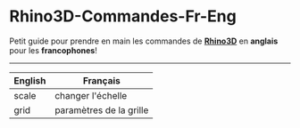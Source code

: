 # Rhino3D-Commandes-Fr-Eng
Petit guide pour prendre en main les commandes de [**Rhino3D**](https://www.rhino3d.com/fr/) en **anglais** pour les **francophones**!

---

| English | Français |
| --- | --- |
| scale | changer l'échelle |
| grid | paramètres de la grille |



